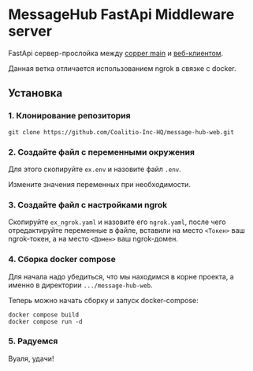 # MessageHub FastApi Middleware server
FastApi сервер-прослойка между [copper main](https://github.com/Coalitio-Inc-HQ/MessageHubMain)
и [веб-клиентом](https://github.com/Coalitio-Inc-HQ/message-hub-fronte).

Данная ветка отличается использованием ngrok в связке с docker.
## Установка
### 1. Клонирование репозитория
```commandline
git clone https://github.com/Coalitio-Inc-HQ/message-hub-web.git
```
### 2. Создайте файл с переменными окружения
Для этого скопируйте `ex.env` и назовите файл `.env`.

Измените значения переменных при необходимости.

### 3. Создайте файл с настройками ngrok
Скопируйте `ex_ngrok.yaml` и назовите его `ngrok.yaml`, после
чего отредактируйте переменные в файле, вставили на место 
`<Токен>` ваш ngrok-токен, а на место `<Домен>` ваш ngrok-домен.

### 4. Сборка docker compose
Для начала надо убедиться, что мы находимся в корне проекта, а именно в директории
`.../message-hub-web`.

Теперь можно начать сборку и запуск docker-compose:
```commandline
docker compose build
docker compose run -d
```

### 5. Радуемся
Вуаля, удачи!